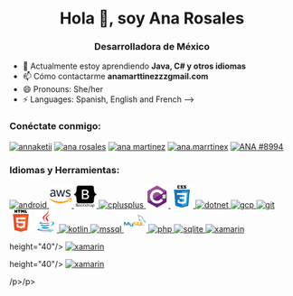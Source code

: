<h1 align="center">Hola 👋, soy Ana Rosales</h1>
<h3 align="center">Desarrolladora de México</h3>

- 🌱 Actualmente estoy aprendiendo **Java, C# y otros idiomas**
- 📫 Cómo contactarme **anamarttinezzzgmail.com**
- 😄 Pronouns: She/her
- ⚡ Languages: Spanish, English and French
-->

<h3 align="left">Conéctate conmigo:</h3>
<p align="left">
<a href="https://twitter .com/annaketii" target="blank"><img align="center" src="https://raw.githubusercontent.com/rahuldkjain/github-profile-readme-generator/master/src/images/icons/Social /twitter.svg" alt="annaketii" height="30" width="40" /></a>
<a href="https://linkedin.com/in/ana rosales" target="blank"><img align="center" src="https://raw.githubusercontent.com/rahuldkjain/github-profile- readme-generator/master/src/images/icons/Social/linked-in-alt.svg" alt="ana rosales" height="30" width="40" /></a>
<a href="https ://fb.com/ana martinez" target="blank"><img align="center" src="https://raw.githubusercontent.com/rahuldkjain/github-profile-readme-generator/master/src/ images/icons/Social/facebook.svg" alt="ana martinez" height="30" width="40" /></a>
<a href="https://instagram.com/ana.marrtinex" target ="en blanco"><img align="center" src="https://raw.githubusercontent.com/rahuldkjain/github-profile-readme-generator/master/src/images/icons/Social/instagram.svg" alt="ana.marrtinex" height="30" width="40" /></a >
<a href="https://discord.gg/ANA #8994" target="blank"><img align="center" src="https://raw.githubusercontent.com/rahuldkjain/github-profile-readme -generator/master/src/images/icons/Social/discord.svg" alt="ANA #8994" height="30" width="40" /></a>
</p>

<h3 align="left ">Idiomas y Herramientas:</h3>
<p align="left"> <a href="https://developer.android.com" target="_blank" rel="noreferrer"> <img src="https://raw.githubusercontent.com/devicons /devicon/master/icons/android/android-original-wordmark.svg" alt="android" width="40" height="40"/> </a> <a href="https://aws.amazon .com" target="_blank" rel="noreferrer"> <img src="https://raw.githubusercontent.com/devicons/devicon/master/icons/amazonwebservices/amazonwebservices-original-wordmark.svg" alt=" aws" width="40" height="40"/> </a> <a href="https://getbootstrap.com" target="_blank" rel="noreferrer"> <img src="https://raw.githubusercontent.com/devicons/devicon/master/icons/bootstrap/bootstrap-plain-wordmark.svg" alt="bootstrap" width="40" height="40"/ > </a> <a href="https://www.w3schools.com/cpp/" target="_blank" rel="noreferrer"> <img src="https://raw.githubusercontent.com/devicons /devicon/master/icons/cplusplus/cplusplus-original.svg" alt="cplusplus" width="40" height="40"/> </a> <a href="https://www.w3schools.com /cs/" target="_blank" rel="noreferrer"> <img src="https://raw.githubusercontent.com/devicons/devicon/master/icons/csharp/csharp-original.svg" alt="csharp" width="40" height="40"/> </a> <a href="https://www.w3schools.com/css/" target="_blank" rel="noreferrer"> <img src ="https://raw.githubusercontent.com/devicons/devicon/master/icons/css3/css3-original-wordmark.svg" alt="css3" width="40" height="40"/> </a > <a href="https://dotnet.microsoft.com/" target="_blank" rel="noreferrer"> <img src="https://raw.githubusercontent.com/devicons/devicon/master/icons /dot-net/dot-net-original-wordmark.svg" alt="dotnet" width="40" height="40"/> </a> <a href="https://cloud.google.com "objetivo="_blank" rel="noreferrer"> <img src="https://www.vectorlogo.zone/logos/google_cloud/google_cloud-icon.svg" alt="gcp" width="40" height="40"/> </a> <a href="https://git-scm.com/" target="_blank" rel="noreferrer"> <img src="https://www.vectorlogo.zone/logos/git- scm/git-scm-icon.svg" alt="git" width="40" height="40"/> </a> <a href="https://www.w3.org/html/" objetivo ="_blank" rel="noreferrer"> <img src="https://raw.githubusercontent.com/devicons/devicon/master/icons/html5/html5-original-wordmark.svg" alt="html5" width= "40" altura="40"/></a> <a href="https://www.java.com" target="_blank" rel="noreferrer"> <img src="https://raw.githubusercontent.com/devicons/devicon/master /icons/java/java-original.svg" alt="java" width="40" height="40"/> </a> <a href="https://kotlinlang.org" target="_blank" rel="noreferrer"> <img src="https://www.vectorlogo.zone/logos/kotlinlang/kotlinlang-icon.svg" alt="kotlin" width="40" height="40"/> </ a> <a href="https://www.microsoft.com/en-us/sql-server" target="_blank" rel="noreferrer"> <img src="https://www.svgrepo.com/show/303229/microsoft-sql-server-logo.svg" alt="mssql" width="40" height="40"/> </a> <a href="https://www.mysql. com/" target="_blank" rel="noreferrer"> <img src="https://raw.githubusercontent.com/devicons/devicon/master/icons/mysql/mysql-original-wordmark.svg" alt=" mysql" width="40" height="40"/> </a> <a href="https://www.php.net" target="_blank" rel="noreferrer"> <img src="https ://raw.githubusercontent.com/devicons/devicon/master/icons/php/php-original.svg" alt="php" ancho="40" altura="40"/> </a> <a href= "https://www.sqlite.org/" target="_blank" rel="noreferrer"> <img src="https://www.vectorlogo.zone/logos/sqlite/sqlite-icon.svg" alt="sqlite" width="40 " height="40"/> </a> <a href="https://dotnet.microsoft.com/apps/xamarin" target="_blank" rel="noreferrer"> <img src="https:/ /raw.githubusercontent.com/detain/svg-logos/780f25886640cef088af994181646db2f6b1a3f8/svg/xamarin.svg" alt="xamarin" width="40" height="40"/> </a> </p>height="40"/> </a> <a href="https://dotnet.microsoft.com/apps/xamarin" target="_blank" rel="noreferrer"> <img src="https:// raw.githubusercontent.com/detain/svg-logos/780f25886640cef088af994181646db2f6b1a3f8/svg/xamarin.svg" alt="xamarin" width="40" height="40"/> </a> </p>height="40"/> </a> <a href="https://dotnet.microsoft.com/apps/xamarin" target="_blank" rel="noreferrer"> <img src="https:// raw.githubusercontent.com/detain/svg-logos/780f25886640cef088af994181646db2f6b1a3f8/svg/xamarin.svg" alt="xamarin" width="40" height="40"/> </a> </p>/p>/p>

